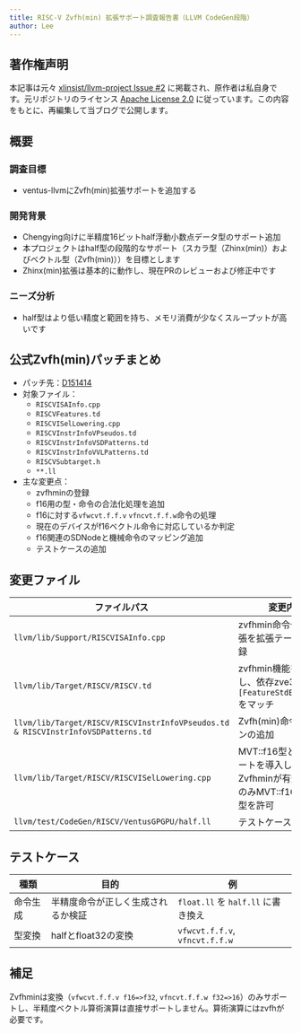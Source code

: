 ```yaml
---
title: RISC-V Zvfh(min) 拡張サポート調査報告書（LLVM CodeGen段階）
author: Lee
---
```


## 著作権声明

本記事は元々 [xlinsist/llvm-project Issue #2](https://github.com/xlinsist/llvm-project/issues/2) に掲載され、原作者は私自身です。元リポジトリのライセンス [Apache License 2.0](https://github.com/xlinsist/llvm-project/blob/main/LICENSE.TXT) に従っています。この内容をもとに、再編集して当ブログで公開します。

## 概要

### 調査目標

- ventus-llvmにZvfh(min)拡張サポートを追加する

### 開発背景

- Chengying向けに半精度16ビットhalf浮動小数点データ型のサポート追加
- 本プロジェクトはhalf型の段階的なサポート（スカラ型（Zhinx(min)）およびベクトル型（Zvfh(min)））を目標とします
- Zhinx(min)拡張は基本的に動作し、現在PRのレビューおよび修正中です

### ニーズ分析

- half型はより低い精度と範囲を持ち、メモリ消費が少なくスループットが高いです

## 公式Zvfh(min)パッチまとめ

- パッチ先：[D151414](https://reviews.llvm.org/D151414)
- 対象ファイル：
  - `RISCVISAInfo.cpp`
  - `RISCVFeatures.td`
  - `RISCVISelLowering.cpp`
  - `RISCVInstrInfoVPseudos.td`
  - `RISCVInstrInfoVSDPatterns.td`
  - `RISCVInstrInfoVVLPatterns.td`
  - `RISCVSubtarget.h`
  - `**.ll`
- 主な変更点：
  - zvfhminの登録
  - f16用の型・命令の合法化処理を追加
  - f16に対する`vfwcvt.f.f.v` `vfncvt.f.f.w`命令の処理
  - 現在のデバイスがf16ベクトル命令に対応しているか判定
  - f16関連のSDNodeと機械命令のマッピング追加
  - テストケースの追加

## 変更ファイル

| ファイルパス                                                                           | 変更内容                                                                                                                 |
| -------------------------------------------------------------------------------- | -------------------------------------------------------------------------------------------------------------------- |
| `llvm/lib/Support/RISCVISAInfo.cpp`                                              | zvfhmin命令セット拡張を拡張テーブルに登録                                                                                             |
| `llvm/lib/Target/RISCV/RISCV.td`                                                 | zvfhmin機能を追加し、依存zve32f `[FeatureStdExtZve32f]` をマッチ                                                                  |
| `llvm/lib/Target/RISCV/RISCVInstrInfoVPseudos.td & RISCVInstrInfoVSDPatterns.td` | Zvfh(min)命令とパターンの追加                                                                               |
| `llvm/lib/Target/RISCV/RISCVISelLowering.cpp`                                    | MVT::f16型と操作サポートを導入し、Zvfhminが有効な場合のみMVT::f16ベクトル型を許可 |
| `llvm/test/CodeGen/RISCV/VentusGPGPU/half.ll`                                    | テストケースの追加                                                                                                            |

## テストケース

| 種類   | 目的                | 例                              |
| ---- | ----------------- | ------------------------------ |
| 命令生成 | 半精度命令が正しく生成されるか検証 | `float.ll` を `half.ll` に書き換え   |
| 型変換  | halfとfloat32の変換   | `vfwcvt.f.f.v`, `vfncvt.f.f.w` |

## 補足

Zvfhminは変換（`vfwcvt.f.f.v f16=>f32`, `vfncvt.f.f.w f32=>16`）のみサポートし、半精度ベクトル算術演算は直接サポートしません。算術演算にはzvfhが必要です。
